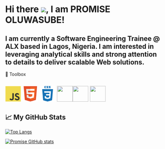 # Hi there <img src="https://raw.githubusercontent.com/MartinHeinz/MartinHeinz/master/wave.gif" width="35px">, I am PROMISE OLUWASUBE!


I am currently a **Software Engineering Trainee @ ALX** based in Lagos, Nigeria. 
I am interested in leveraging analytical skills and strong attention to details to deliver scalable Web solutions. 
---

🧰 Toolbox


<img src="https://raw.githubusercontent.com/devicons/devicon/c7d326b6009e60442abc35fa45706d6f30ee4c8e/icons/javascript/javascript-original.svg" alt="javascript Logo" width="50" height="50"/> <img src="https://github.com/devicons/devicon/blob/master/icons/html5/html5-original.svg" alt="HTML" width="50" height="50"/> <img src="https://github.com/devicons/devicon/blob/master/icons/css3/css3-plain-wordmark.svg" alt="CSS" width="50" height="50"/> <img src="https://cdn.jsdelivr.net/gh/devicons/devicon/icons/python/python-original.svg" width="50" height="50"/><img src="https://cdn.jsdelivr.net/gh/devicons/devicon/icons/c/c-original.svg" width="50" height="50" /> <img src="https://cdn.jsdelivr.net/gh/devicons/devicon/icons/git/git-plain-wordmark.svg" width="50" height="50" />
---

## &#x1f4c8; My GitHub Stats

[![Top Langs](https://github-readme-stats.vercel.app/api/top-langs/?username=oluwasube&layout=compact&theme=synthwave)](https://github.com/anuraghazra/github-readme-stats)

[![Promise GitHub stats](https://github-readme-stats.vercel.app/api?username=oluwasube&count_private=true&theme=synthwave)](https://github.com/anuraghazra/github-readme-stats)


<!--
**oluwasube/oluwasube** is a ✨ _special_ ✨ repository because its `README.md` (this file) appears on your GitHub profile.

Here are some ideas to get you started:

- 🔭 I’m currently working on ...
- 🌱 I’m currently learning ...
- 👯 I’m looking to collaborate on ...
- 🤔 I’m looking for help with ...
- 💬 Ask me about ...
- 📫 How to reach me: ...
- 😄 Pronouns: ...
- ⚡ Fun fact: ...
-->
